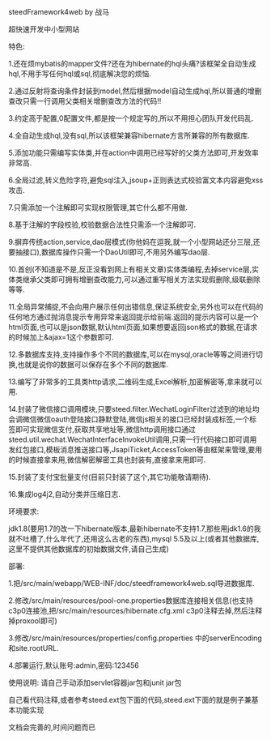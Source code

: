 
steedFramework4web by 战马

超快速开发中小型网站

特色:

1.还在烦mybatis的mapper文件?还在为hibernate的hql头痛?该框架全自动生成hql,不用手写任何hql或sql,彻底解决您的烦恼.

2.通过反射将查询条件封装到model,然后根据model自动生成hql,所以普通的增删查改只需一行调用父类相关增删查改方法的代码!!

3.约定高于配置,0配置文件,都是按一个规定写的,所以不用担心团队开发代码乱.

4.全自动生成hql,没有sql,所以该框架兼容hibernate方言所兼容的所有数据库.

5.添加功能只需编写实体类,并在action中调用已经写好的父类方法即可,开发效率非常高.

6.全局过滤,转义危险字符,避免sql注入,jsoup+正则表达式校验富文本内容避免xss攻击.

7.只需添加一个注解即可实现权限管理,其它什么都不用做.

8.基于注解的字段校验,校验数据合法性只需添一个注解即可.

9.摒弃传统action,service,dao层模式(你他妈在逗我,就一个小型网站还分三层,还要抽接口),数据库操作只需一个DaoUtil即可,不用另外编写dao层.

10.首创(不知道是不是,反正没看到网上有相关文章)实体类编程,去掉service层,实体类继承父类即可拥有增删查改能力,可以通过重写相关方法实现假删除,级联删除等等.

11.全局异常捕捉,不会向用户展示任何出错信息,保证系统安全,另外也可以在代码的任何地方通过抛消息提示专用异常来返回提示给前端.返回的提示内容可以是一个html页面,也可以是json数据,默认html页面,如果想要返回json格式的数据,在请求的时候加上&ajax=1这个参数即可.

12.多数据库支持,支持操作多个不同的数据库,可以在mysql,oracle等等之间进行切换,也就是说你的数据可以保存在多个不同的数据库.

13.编写了非常多的工具类http请求,二维码生成,Excel解析,加密解密等,拿来就可以用.

14.封装了微信接口调用模块,只要steed.filter.WechatLoginFilter过滤到的地址均会调微信微信oauth登陆接口静默登陆,微信js相关的接口已经封装成标签,一个标签即可实现微信支付,获取共享地址等,微信http调用接口通过steed.util.wechat.WechatInterfaceInvokeUtil调用,只需一行代码接口即可调用发红包接口,模板消息推送接口等,JsapiTicket,AccessToken等由框架来管理,要用的时候直接拿来用,微信解密解密工具也封装有,直接拿来用即可.

15.封装了支付宝批量支付(目前只封装了这个,其它功能敬请期待).

16.集成log4j2,自动分类并压缩日志.

环境要求:

jdk1.8(要用1.7的改一下hibernate版本,最新hibernate不支持1.7,那些用jdk1.6的我就不吐槽了,什么年代了,还用这么古老的东西),mysql 5.5及以上(或者其他数据库,这里不提供其他数据库的初始数据文件,请自己生成)

部署:

1.把/src/main/webapp/WEB-INF/doc/steedframework4web.sql导进数据库.

2.修改/src/main/resources/pool-one.properties数据库连接相关信息(也支持c3p0连接池,把/src/main/resources/hibernate.cfg.xml c3p0注释去掉,然后注释掉proxool即可)

3.修改/src/main/resources/properties/config.properties 中的serverEncoding和site.rootURL.  

4.部署运行,默认账号:admin,密码:123456

使用说明:
请自己手动添加servlet容器jar包和junit jar包

自己看代码注释,或者参考steed.ext包下面的代码,steed.ext下面的就是例子兼基本功能实现

文档会完善的,时间问题而已

